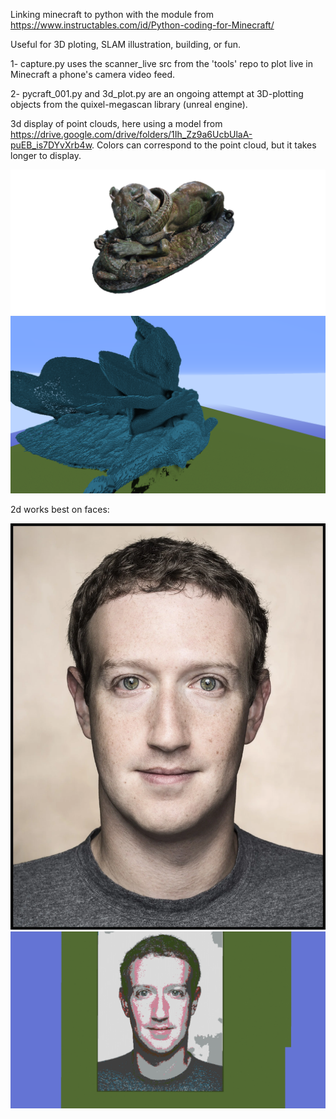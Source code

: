 Linking minecraft to python with the module from     https://www.instructables.com/id/Python-coding-for-Minecraft/

Useful for 3D ploting, SLAM illustration, building, or fun.

1- capture.py uses the scanner_live src from the 'tools' repo to plot live in Minecraft a phone's camera video feed.

2- pycraft_001.py and 3d_plot.py are an ongoing attempt at 3D-plotting objects from the quixel-megascan library (unreal engine).

3d display of point clouds, here using a model from https://drive.google.com/drive/folders/1Ih_Zz9a6UcbUlaA-puEB_is7DYvXrb4w. Colors can correspond to the point cloud, but it takes longer to display. 


![solarized palette](https://github.com/Yeb02/Minecraft/blob/master/images/1%206l80I_oAzD-9q4eZLNR51A.png)
![solarized palette](https://github.com/Yeb02/Minecraft/blob/master/images/2020-06-21_13.29.55.png)

2d works best on faces:

![solarized palette](https://github.com/Yeb02/Minecraft/blob/master/images/MarkZuckerberg.jpg)
![solarized palette](https://github.com/Yeb02/Minecraft/blob/master/images/zuckerbis.png)
